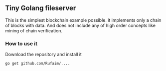 ## Tiny Golang fileserver

This is the simplest blockchain example possible.
it implements only a chain of blocks with data.
And does not include any of high order concepts like mining of chain verification. 

### How to use it
Download the repository and install it
```bash
go get github.com/Rufaim/....
```

